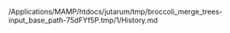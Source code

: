 /Applications/MAMP/htdocs/jutarum/tmp/broccoli_merge_trees-input_base_path-75dFYf5P.tmp/1/History.md